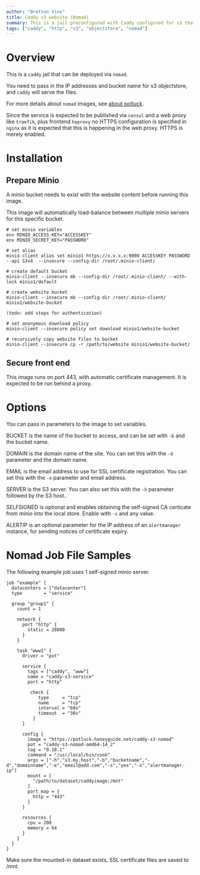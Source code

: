 ```yaml
---
author: "Bretton Vine"
title: Caddy s3 website (Nomad)
summary: This is a jail preconfigured with Caddy configured for s3 that can be deployed via nomad.
tags: ["caddy", "http", "s3", "objectstore", "nomad"]
---
```


# Overview

This is a ```caddy``` jail that can be deployed via ```nomad```.

You need to pass in the IP addresses and bucket name for s3 objectstore, and `caddy` will serve the files.

For more details about ```nomad``` images, see [about potluck](https://potluck.honeyguide.net/micro/about-potluck/).

Since the service is expected to be published via ```consul``` and a web proxy like ```traefik```, plus frontend ```haproxy``` no HTTPS configuration is specified in ```nginx``` as it is expected that this is happening in the web proxy. HTTPS is merely enabled.

# Installation

## Prepare Minio
A minio bucket needs to exist with the website content before running this image.

This image will automatically load-balance between multiple minio servers for this specific bucket.

```
# set minio variables
env MINIO_ACCESS_KEY="ACCESSKEY"
env MINIO_SECRET_KEY="PASSWORD"

# set alias
minio-client alias set minio1 https://x.x.x.x:9000 ACCESSKEY PASSWORD --api S3v4  --insecure --config-dir /root/.minio-client/

# create default bucket
minio-client --insecure mb --config-dir /root/.minio-client/ --with-lock minio1/default

# create website bucket
minio-client --insecure mb --config-dir /root/.minio-client/ minio1/website-bucket

(todo: add steps for authentication)

# set anonymous download policy
minio-client --insecure policy set download minio1/website-bucket

# recursively copy website files to bucket
minio-client --insecure cp -r /path/to/website minio1/website-bucket/
```

## Secure front end
This image runs on port 443, with automatic certificate management. It is expected to be run behind a proxy.

# Options
You can pass in parameters to the image to set variables.

BUCKET is the name of the bucket to access, and can be set with `-b` and the bucket name.

DOMAIN is the domain name of the site. You can set this with the `-d` parameter and the domain name.

EMAIL is the email address to use for SSL certificate registration. You can set this with the `-e` parameter and email address.

SERVER is the S3 server. You can also set this with the `-h` parameter followed by the S3 host..

SELFSIGNED is optional and enables obtaining the self-signed CA certicate from minio into the local store. Enable with `-s` and any value.

ALERTIP is an optional parameter for the IP address of an `alertmanager` instance, for sending notices of certificate expiry.

# Nomad Job File Samples

The following example job uses 1 self-signed minio server.

```
job "example" {
  datacenters = ["datacenter"]
  type        = "service"

  group "group1" {
    count = 1

    network {
      port "http" {
        static = 28000
      }
    }

    task "www1" {
      driver = "pot"

      service {
        tags = ["caddy", "www"]
        name = "caddy-s3-service"
        port = "http"

         check {
            type     = "tcp"
            name     = "tcp"
            interval = "60s"
            timeout  = "30s"
          }
      }

      config {
        image = "https://potluck.honeyguide.net/caddy-s3-nomad"
        pot = "caddy-s3-nomad-amd64-14_2"
        tag = "0.18.1"
        command = "/usr/local/bin/cook"
        args = ["-h","s3.my.host","-b","bucketname","-d","domainname","-e","email@add.com","-s","yes","-x","alertmanager-ip"]
		mount = [
          "/path/to/dataset/caddyimage:/mnt"
        ]
        port_map = {
          http = "443"
        }
      }

      resources {
        cpu = 200
        memory = 64
      }
    }
  }
}
```

Make sure the mounted-in dataset exists, SSL certificate files are saved to /mnt.
